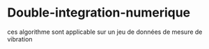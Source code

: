 # Double-integration-numerique
ces algorithme sont applicable sur un jeu de données de mesure de vibration
